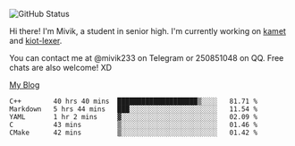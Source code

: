 ![GitHub Status](https://github-readme-stats.vercel.app/api?show_icons=true&username=Mivik)

Hi there! I'm Mivik, a student in senior high. I'm currently working on [kamet](https://github.com/Mivik/kamet) and [kiot-lexer](https://github.com/KiotLand/kiot-lexer).

You can contact me at @mivik233 on Telegram or 250851048 on QQ. Free chats are also welcome! XD

[My Blog](https://mivik.gitee.io)

<!--START_SECTION:waka-->
```text
C++        40 hrs 40 mins  ████████████████████▒░░░░   81.71 % 
Markdown   5 hrs 44 mins   ███░░░░░░░░░░░░░░░░░░░░░░   11.54 % 
YAML       1 hr 2 mins     ▓░░░░░░░░░░░░░░░░░░░░░░░░   02.09 % 
C          43 mins         ▒░░░░░░░░░░░░░░░░░░░░░░░░   01.46 % 
CMake      42 mins         ▒░░░░░░░░░░░░░░░░░░░░░░░░   01.42 % 
```
<!--END_SECTION:waka-->
